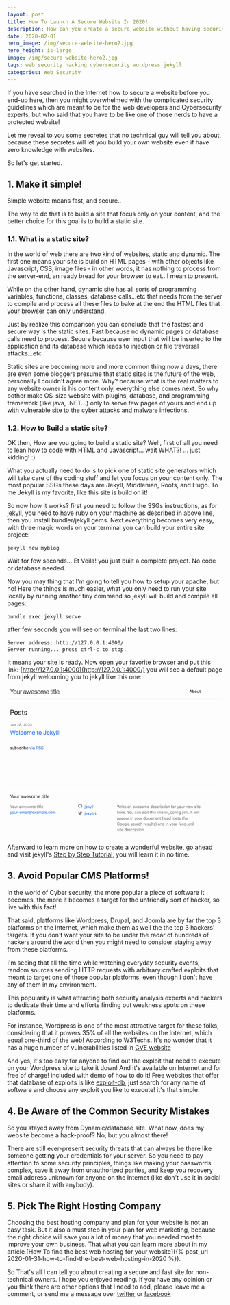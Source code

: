 ```yaml
---
layout: post
title: How To Launch A Secure Website In 2020!
description: How can you create a secure website without having security knowledge 
date: 2020-02-01
hero_image: /img/secure-website-hero2.jpg
hero_height: is-large
image: /img/secure-website-hero2.jpg
tags: web security hacking cybersecurity wordpress jekyll 
categories: Web Security
---
```


If you have searched in the Internet how to secure a website before you end-up here, then you might overwhelmed with the complicated security guidelines which are meant to be for the web developers and Cybersecurity experts, but who said that you have to be like one of those nerds to have a protected website!

Let me reveal to you some secretes that no technical guy will tell you about, because these secretes will let you build your own website even if have zero knowledge with websites.

So let's get started.


## 1. Make it simple!

Simple website means fast, and secure..

The way to do that is to build a site that focus only on your content, and the better choice for this goal is to build a static site.

### 1.1. What is a static site?

In the world of web there are two kind of websites, static and dynamic. The first one means your site is build on HTML pages - with other objects like Javascript, CSS, image files - in other words, it has nothing to process from the server-end, an ready bread for your browser to eat.. I mean to present.

While on the other hand, dynamic site has all sorts of programming variables, functions, classes, database calls...etc that needs from the server to compile and process all these files to bake at the end the HTML files that your browser can only understand.

Just by realize this comparison you can conclude that the fastest and secure way is the static sites. Fast because no dynamic pages or database calls need to process. Secure because user input that will be inserted to the application and its database which leads to injection or file traversal attacks...etc

Static sites are becoming more and more common thing now a days, there are even some bloggers presume that static sites is the future of the web, personally I couldn't agree more. Why? because what is the real matters to any website owner is his content only, everything else comes next. So why bother make OS-size website with plugins, database, and programming framework (like java, .NET...) only to serve few pages of yours and end up with vulnerable site to the cyber attacks and malware infections.


### 1.2. How to Build a static site?

OK then, How are you going to build a static site? Well, first of all you need to lean how to code with HTML and Javascript... wait WHAT?! 
... just kidding! :)

What you actually need to do is to pick one of static site generators which will take care of the coding stuff and let you focus on your content only. The most popular SSGs these days are Jekyll, Middleman, Roots, and Hugo. To me Jekyll is my favorite, like this site is build on it!

So now how it works? first you need to follow the SSGs instructions, as for [jekyll](https://jekyllrb.com/docs/installation), you need to have ruby on your machine as described in above line, then you install bundler/jekyll gems. Next everything becomes very easy, with three magic words on your terminal you can build your entire site project:

```shell
jekyll new myblog
```
Wait for few seconds... Et Voila! you just built a complete project. No code or database needed. 

Now you may thing that I'm going to tell you how to setup your apache, but no! Here the things is much easier, what you only need to run your site locally by running another tiny command so jekyll will build and compile all pages:

```shell
bundle exec jekyll serve
```

after few seconds you will see on terminal the last two lines:
```shell
Server address: http://127.0.0.1:4000/
Server running... press ctrl-c to stop.
```
It means your site is ready. Now open your favorite browser and put this link: [http://127.0.0.1:4000](http://127.0.0.1:4000/) you will see a default page from jekyll welcoming you to jekyll like this one: 

![New Jekyll Site](/assets/images/new-jekyll-site.png) 

Afterward to learn more on how to create a wonderful website, go ahead and visit jekyll's [Step by Step Tutorial](https://jekyllrb.com/docs/step-by-step/01-setup/), you will learn it in no time.


## 3. Avoid Popular CMS Platforms!

In the world of Cyber security, the more popular a piece of software it becomes, the more it becomes a target for the unfriendly sort of hacker, so live with this fact!

That said, platforms like Wordpress, Drupal, and Joomla are by far the top 3 platforms on the Internet, which make them as well the the top 3 hackers' targets. If you don't want your site to be under the radar of hundreds of hackers around the world then you might need to consider staying away from these platforms. 

I'm seeing that all the time while watching everyday security events, random sources sending HTTP requests with arbitrary crafted exploits that meant to target one of those popular platforms, even though I don't have any of them in my environment. 

This popularity is what attracting both security analysis experts and hackers to dedicate their time and efforts finding out weakness spots on these platforms. 

For instance, Wordpress is one of the most attractive target for these folks, considering that it powers 35% of all the websites on the Internet, which equal one-third of the web! According to W3Techs. It's no wonder that it has a huge number of vulnerabilities listed in [CVE website](https://cve.mitre.org/cgi-bin/cvekey.cgi?keyword=wordpress)

And yes, it's too easy for anyone to find out the exploit that need to execute on your Wordpress site to take it down! And it's available on Internet and for free of charge! included with demo of how to do it! Free websites that offer that database of exploits is like [exploit-db](https://www.exploit-db.com/), just search for any name of software and choose any exploit you like to execute! it's that simple.


## 4. Be Aware of the Common Security Mistakes

So you stayed away from Dynamic/database site. What now, does my website become a hack-proof? No, but you almost there! 

There are still ever-present security threats that can always be there like someone getting your credentials for your server. So you need to pay attention to some security principles, things like making your passwords complex, save it away from unauthorized parties, and keep you recovery email address unknown for anyone on the Internet (like don't use it in social sites or share it with anybody). 

## 5. Pick The Right Hosting Company

Choosing the best hosting company and plan for your website is not an easy task. But it also a must step in your plan for web marketing, because the right choice will save you a lot of money that you needed most to improve your own business. That what you can learn more about in my article [How To find the best web hosting for your website]({% post_url 2020-01-31-how-to-find-the-best-web-hosting-in-2020 %}).



So That's all I can tell you about creating a secure and fast site for non-technical owners. I hope you enjoyed reading. If you have any opinion or you think there are other options that I need to add, please leave me a comment, or send me a message over [twitter](https://www.twitter.com/tariqhawis) or [facebook](https://www.facebook.com/Tariq-Hawis-102907161281331/)
